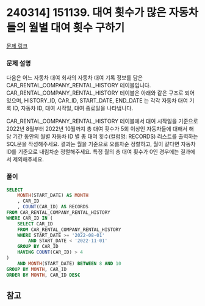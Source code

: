 # 240314] 151139. 대여 횟수가 많은 자동차들의 월별 대여 횟수 구하기

[문제 링크](https://school.programmers.co.kr/learn/courses/30/lessons/151139)

### 문제 설명
다음은 어느 자동차 대여 회사의 자동차 대여 기록 정보를 담은 CAR_RENTAL_COMPANY_RENTAL_HISTORY 테이블입니다. CAR_RENTAL_COMPANY_RENTAL_HISTORY 테이블은 아래와 같은 구조로 되어있으며, HISTORY_ID, CAR_ID, START_DATE, END_DATE 는 각각 자동차 대여 기록 ID, 자동차 ID, 대여 시작일, 대여 종료일을 나타냅니다.  

CAR_RENTAL_COMPANY_RENTAL_HISTORY 테이블에서 대여 시작일을 기준으로 2022년 8월부터 2022년 10월까지 총 대여 횟수가 5회 이상인 자동차들에 대해서 해당 기간 동안의 월별 자동차 ID 별 총 대여 횟수(컬럼명: RECORDS) 리스트를 출력하는 SQL문을 작성해주세요. 결과는 월을 기준으로 오름차순 정렬하고, 월이 같다면 자동차 ID를 기준으로 내림차순 정렬해주세요. 특정 월의 총 대여 횟수가 0인 경우에는 결과에서 제외해주세요.  

### 풀이
```sql
SELECT
    MONTH(START_DATE) AS MONTH
    , CAR_ID 
    , COUNT(CAR_ID) AS RECORDS
FROM CAR_RENTAL_COMPANY_RENTAL_HISTORY
WHERE CAR_ID IN (
    SELECT CAR_ID
    FROM CAR_RENTAL_COMPANY_RENTAL_HISTORY
    WHERE START_DATE >= '2022-08-01'
        AND START_DATE < '2022-11-01'
    GROUP BY CAR_ID
    HAVING COUNT(CAR_ID) > 4
)
    AND MONTH(START_DATE) BETWEEN 8 AND 10
GROUP BY MONTH, CAR_ID
ORDER BY MONTH, CAR_ID DESC
```

## 참고
